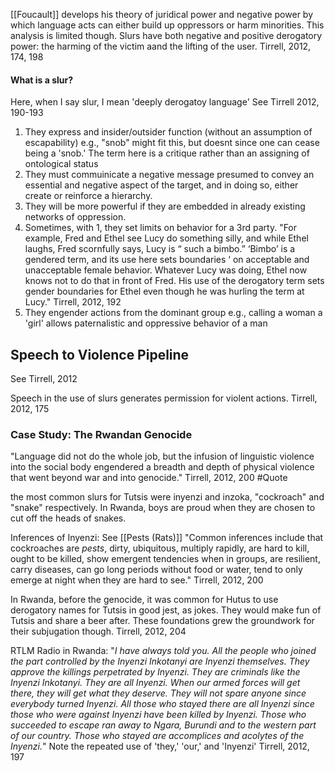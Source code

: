 
[[Foucault]] develops his theory of juridical power and negative power by which language acts can either build up oppressors or harm minorities. This analysis is limited though. 
	Slurs have both negative and positive derogatory power:  the harming of the victim aand the lifting of the user.
		Tirrell, 2012, 174, 198

#### What is a slur?
Here, when I say slur, I mean 'deeply derogatoy language'
See Tirrell 2012, 190-193
1. They express and insider/outsider function (without an assumption of escapability)
	e.g., "snob" might fit this, but doesnt since one can cease being a 'snob.' The term here is a critique rather than an assigning of ontological status
2. They must commuinicate a negative message presumed to convey an essential and negative aspect of the target, and in doing so, either create or reinforce a hierarchy.
3.  They will be more powerful if they are embedded in already existing networks of oppression.
4. Sometimes, with 1, they set limits on behavior for a 3rd party.
	"For example, Fred and Ethel see Lucy do something silly, and while Ethel laughs, Fred scornfully says, Lucy is “ such a bimbo.” ‘Bimbo’ is a gendered term, and its use here sets boundaries ‘ on acceptable and unacceptable female behavior. Whatever Lucy was doing, Ethel now knows not to do that in front of Fred. His use of the derogatory term sets gender boundaries for Ethel even though he was hurling the term at Lucy." Tirrell, 2012, 192
5. They engender actions from the dominant group
	e.g., calling a woman a 'girl' allows paternalistic and oppressive behavior of a man
## Speech to Violence Pipeline
See Tirrell, 2012

Speech in the use of slurs generates permission for violent actions. 
	Tirrell, 2012, 175

### Case Study: The Rwandan Genocide

"Language did not do the whole job, but the infusion of linguistic violence into the social body engendered a breadth and depth of physical violence that went beyond war and into genocide."
	Tirrell, 2012, 200 #Quote 

the most common slurs for Tutsis were inyenzi and inzoka, "cockroach" and "snake" respectively. In Rwanda, boys are proud when they are chosen to cut off the heads of snakes. 

Inferences of Inyenzi:
See [[Pests (Rats)]]
	"Common inferences include that cockroaches are *pests*, dirty, ubiquitous, multiply rapidly, are hard to kill, ought to be killed, show emergent tendencies when in groups, are resilient, carry diseases, can go long periods without food or water, tend to only emerge at night when they are hard to see."
		 Tirrell, 2012, 200

In Rwanda, before the genocide, it was common for Hutus to use derogatory names for Tutsis in good jest, as jokes. They would make fun of Tutsis and share a beer after. These foundations grew the groundwork for their subjugation though.
	Tirrell, 2012, 204

RTLM Radio in Rwanda:
	"*I have always told you. All the people who joined the part controlled by the Inyenzi Inkotanyi are Inyenzi themselves. They approve the killings perpetrated by Inyenzi. They are criminals like the Inyenzi Inkotanyi. They are all Inyenzi. When our armed forces will get there, they will get what they deserve. They will not spare anyone since everybody turned Inyenzi. All those who stayed there are all Inyenzi since those who were against Inyenzi have been killed by Inyenzi. Those who succeeded to escape ran away to Ngara, Burundi and to the western part of our country. Those who stayed are accomplices and acolytes of the Inyenzi.*"
	Note the repeated use of 'they,' 'our,' and 'Inyenzi'
		Tirrell, 2012, 197

